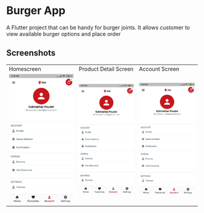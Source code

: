 # Burger App

A Flutter project that can be handy for burger joints.
It allows customer to view available burger options and place order


## Screenshots
<table>
  <tr>
    <td>Homescreen</td>
     <td>Product Detail Screen</td>
     <td>Account Screen</td>
  </tr>
  <tr>
    <td><img src="https://raw.githubusercontent.com/Sagarpoudel122/burger_app/main/demo/245526037_568107464305629_3806542274705439459_n.jpg"/></td>
    <td><img src="https://raw.githubusercontent.com/Sagarpoudel122/burger_app/main/demo/245526037_568107464305629_3806542274705439459_n.jpg"/></td>
    <td><img src="https://raw.githubusercontent.com/Sagarpoudel122/burger_app/main/demo/245526037_568107464305629_3806542274705439459_n.jpg"/></td>
  </tr>
 </table>

